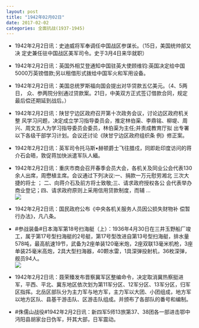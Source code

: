 ```yaml
---
layout: post
title: "1942年02月02日"
date: 2017-02-02
categories: 全面抗战(1937-1945)
---
```


<meta name="referrer" content="no-referrer" />

- 1942年2月2日讯：史迪威将军奉调任中国战区参谋长。（15日，美国统帅部又决 定史兼任驻中国战区美军司令。史于3月4日来华就职） 

- 1942年2月2日讯：英国外相艾登通知中国驻英大使顾维钧:英国决定给中国 5000万英镑借款;另以租借形式拨给中国军火和军用设备。 

- 1942年2月2日讯：美国总统罗斯福向国会提出对华贷款五亿美元。（4、5两日， 众、参两院分别通过贷款案。21日，中美双方正式签订借款合同，规定 最后偿还期延到战后。） 

- 1942年2月2日讯：陕甘宁边区政府召开第十次政务会议，讨论边区政府机关整 风学习问题，决定成立学习指导委员会，推定林伯渠、李鼎铭、柳堤、周 兴、周文五人为学习指导委员会委员，林伯渠为主任;并责成教育厅拟 出专署以下各级干部学习计划。会议还讨论《陕甘宁边区政府组织条 例》修正案。 

- 1942年2月2日讯：英军司令托马斯•赫顿爵士飞往腊戍，同即赴印度访问的蒋 介石会晤，敦促蒋加快派遣军队人緬。 

- 1942年2月2日讯：重庆市商会召开春季会员大会，各机关及同业公会代表130 余人出席，周懋植主席。会议通过下列决议:一、捐款一万元慰劳湘北 三次大捷的将士 ； 二、向蒋介石及前方将士致敬;三、请求政府授权各公 会代表举办商业登记；四、请求政府原则上采用信用贷款制度，而辅 ... <br/><img src="https://ww4.sinaimg.cn/large/aca367d8jw1fcbzoxo2f5j20c809zta0.jpg" />

- 1942年2月2日讯：国民政府公布《中央各机关服务人员因公损失财物补 偿暂行办法》，凡八条。 

- #参战装备#日本海军第18号扫海艇（上）：1936年4月30日在三井玉野船厂竣工，属于第17号型扫海艇的2号艇，第17号型改进自第13号型扫海艇，排水量578吨，最高航速19节，武备为2座单装120毫米炮，2座双联13毫米机枪，3座单装25毫米高炮，2具大型扫海器，40颗水雷，1具深弹投射机，36枚深弹，舰员94人。 <br/><img src="https://ww4.sinaimg.cn/large/aca367d8jw1fcbw7yy27gj20m706pdgn.jpg" />

- 1942年2月2日讯：聂荣臻发布晋察冀军区整编命令，决定取消冀热察挺进军，平西、平北、冀东地区依次划为第11军分区、12军分区、13军分区，归军区指挥。北岳区部队分为主力军与地方军，主力军以大团、小团组成，地方军以地方区队、县基干游击队、区游击队组成。并颁布了各部队的番号和编制。 

- #侏儒山战役#1942年2月2日讯：新四军5师13旅第37、38团各一部进击鄂中沔阳县胡家台日伪军，歼其大部，日军震动。 

